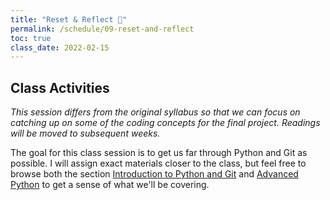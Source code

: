 ```yaml
---
title: "Reset & Reflect 🚨"
permalink: /schedule/09-reset-and-reflect
toc: true
class_date: 2022-02-15
---
```


## Class Activities

*This session differs from the original syllabus so that we can focus on catching up on some of the coding concepts for the final project. Readings will be moved to subsequent weeks.*

The goal for this class session is to get us far through Python and Git as possible. I will assign exact materials closer to the class, but feel free to browse both the section [Introduction to Python and Git]({{site.baseurl}}/materials/intro-python-git/02-intro-python) and [Advanced Python]({{site.baseurl}}/materials/advanced-python/01-advanced-python) to get a sense of what we'll be covering.
